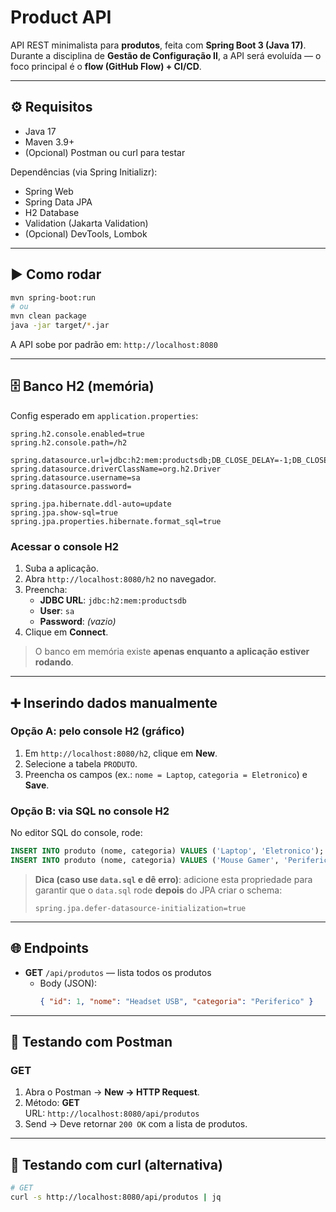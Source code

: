 # Product API

API REST minimalista para **produtos**, feita com **Spring Boot 3 (Java 17)**.  
Durante a disciplina de **Gestão de Configuração II**, a API será evoluída — o foco principal é o **flow (GitHub Flow) + CI/CD**.

---

## ⚙️ Requisitos

- Java 17
- Maven 3.9+
- (Opcional) Postman ou curl para testar

Dependências (via Spring Initializr):
- Spring Web
- Spring Data JPA
- H2 Database
- Validation (Jakarta Validation)
- (Opcional) DevTools, Lombok

---

## ▶️ Como rodar

```bash
mvn spring-boot:run
# ou
mvn clean package
java -jar target/*.jar
```

A API sobe por padrão em: `http://localhost:8080`

---

## 🗄️ Banco H2 (memória)

Config esperado em `application.properties`:

```properties
spring.h2.console.enabled=true
spring.h2.console.path=/h2

spring.datasource.url=jdbc:h2:mem:productsdb;DB_CLOSE_DELAY=-1;DB_CLOSE_ON_EXIT=FALSE
spring.datasource.driverClassName=org.h2.Driver
spring.datasource.username=sa
spring.datasource.password=

spring.jpa.hibernate.ddl-auto=update
spring.jpa.show-sql=true
spring.jpa.properties.hibernate.format_sql=true
```

### Acessar o console H2
1. Suba a aplicação.
2. Abra `http://localhost:8080/h2` no navegador.
3. Preencha:
   - **JDBC URL**: `jdbc:h2:mem:productsdb`
   - **User**: `sa`
   - **Password**: *(vazio)*
4. Clique em **Connect**.

> O banco em memória existe **apenas enquanto a aplicação estiver rodando**.

---

## ➕ Inserindo dados manualmente

### Opção A: pelo console H2 (gráfico)
1. Em `http://localhost:8080/h2`, clique em **New**.
2. Selecione a tabela `PRODUTO`.
3. Preencha os campos (ex.: `nome = Laptop`, `categoria = Eletronico`) e **Save**.

### Opção B: via SQL no console H2
No editor SQL do console, rode:
```sql
INSERT INTO produto (nome, categoria) VALUES ('Laptop', 'Eletronico');
INSERT INTO produto (nome, categoria) VALUES ('Mouse Gamer', 'Periferico');
```

> **Dica (caso use `data.sql` e dê erro)**: adicione esta propriedade para garantir que o `data.sql` rode **depois** do JPA criar o schema:
> ```properties
> spring.jpa.defer-datasource-initialization=true
> ```

---

## 🌐 Endpoints

- **GET** `/api/produtos` — lista todos os produtos  
  - Body (JSON):
    ```json
    { "id": 1, "nome": "Headset USB", "categoria": "Periferico" }
    ```

---

## 🧪 Testando com Postman

### GET
1. Abra o Postman → **New → HTTP Request**.
2. Método: **GET**  
   URL: `http://localhost:8080/api/produtos`
3. Send → Deve retornar `200 OK` com a lista de produtos.

---

## 🧰 Testando com curl (alternativa)

```bash
# GET
curl -s http://localhost:8080/api/produtos | jq
``` 